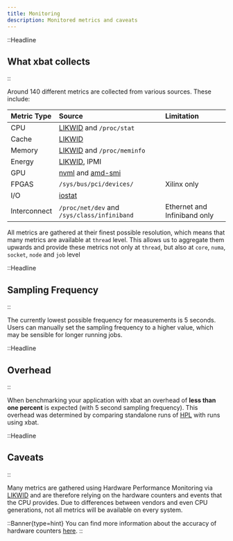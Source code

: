 ```yaml
---
title: Monitoring
description: Monitored metrics and caveats
---
```


::Headline

## What xbat collects

::

Around 140 different metrics are collected from various sources. These include:

| Metric Type  | Source                                                                                                                           | Limitation                  |
| :----------- | :------------------------------------------------------------------------------------------------------------------------------- | :-------------------------- |
| CPU          | [LIKWID](https://github.com/RRZE-HPC/likwid) and `/proc/stat`                                                                    |                             |
| Cache        | [LIKWID](https://github.com/RRZE-HPC/likwid)                                                                                     |                             |
| Memory       | [LIKWID](https://github.com/RRZE-HPC/likwid) and `/proc/meminfo`                                                                 |                             |
| Energy       | [LIKWID](https://github.com/RRZE-HPC/likwid), IPMI                                                                               |                             |
| GPU          | [nvml](https://developer.nvidia.com/management-library-nvml) and [amd-smi](https://rocm.docs.amd.com/projects/amdsmi/en/latest/) |                             |
| FPGAS        | `/sys/bus/pci/devices/`                                                                                                          | Xilinx only                 |
| I/O          | [iostat](https://linux.die.net/man/1/iostat)                                                                                     |                             |
| Interconnect | `/proc/net/dev` and `/sys/class/infiniband`                                                                                      | Ethernet and Infiniband only |

All metrics are gathered at their finest possible resolution, which means that many metrics are available at `thread` level. This allows us to aggregate them upwards and provide these metrics not only at `thread`, but also at `core`, `numa`, `socket`, `node` and `job` level

::Headline

## Sampling Frequency

::

The currently lowest possible frequency for measurements is 5 seconds. Users can manually set the sampling frequency to a higher value, which may be sensible for longer running jobs.

::Headline

## Overhead

::

When benchmarking your application with xbat an overhead of **less than one percent** is expected (with 5 second sampling frequency). This overhead was determined by comparing standalone runs of [HPL](https://www.netlib.org/benchmark/hpl/) with runs using xbat.

::Headline

## Caveats

::

Many metrics are gathered using Hardware Performance Monitoring via [LIKWID](https://github.com/RRZE-HPC/likwid) and are therefore relying on the hardware counters and events that the CPU provides. Due to differences between vendors and even CPU generations, not all metrics will be available on every system.

::Banner{type=hint}
You can find more information about the accuracy of hardware counters [here](https://github.com/RRZE-HPC/likwid/wiki/TestAccuracy).
::
